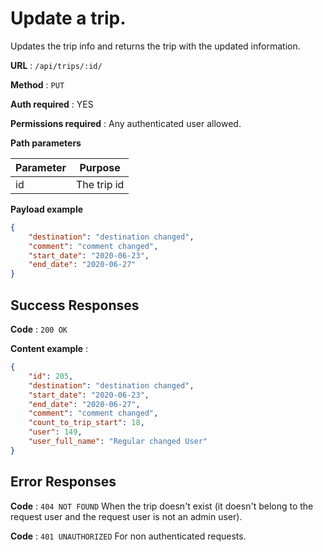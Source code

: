 # Update a trip.

Updates the trip info and returns the trip with the updated information.

**URL** : `/api/trips/:id/`

**Method** : `PUT`

**Auth required** : YES

**Permissions required** : Any authenticated user allowed.

**Path parameters**

| Parameter | Purpose                                                       |
| --------- | ------------------------------------------------------------- |
|id         | The trip id                                                   |

**Payload example**

```json
{
    "destination": "destination changed",
    "comment": "comment changed",
    "start_date": "2020-06-23",
    "end_date": "2020-06-27"
}
```


## Success Responses

**Code** : `200 OK`

**Content example** : 

```json
{
    "id": 205,
    "destination": "destination changed",
    "start_date": "2020-06-23",
    "end_date": "2020-06-27",
    "comment": "comment changed",
    "count_to_trip_start": 18,
    "user": 149,
    "user_full_name": "Regular changed User"
}
```

## Error Responses

**Code** : `404 NOT FOUND` When the trip doesn't exist (it doesn't belong to the request user and the request user is not an admin user).

**Code** : `401 UNAUTHORIZED` For non authenticated requests.
